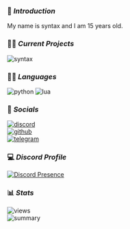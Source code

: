 ### 👋 _Introduction_
My name is syntax and I am 15 years old.


### 👷‍♂️ _Current Projects_
![syntax](https://img.shields.io/badge/syntax%20multi%20tool-FF00FF?style=for-the-badge&logo=wikiquote&logoColor=white)


### 👨‍💻 _Languages_
![python](https://img.shields.io/badge/Python-3776AB?style=for-the-badge&logo=python&logoColor=white)
![lua](https://img.shields.io/badge/Lua-2C2D72?style=for-the-badge&logo=lua&logoColor=white)


### 📲 _Socials_
[![discord](https://img.shields.io/badge/discord-.syntax__.-5865F2?style=for-the-badge&logo=discord&logoColor=white)](https://discord.com/users/845270168221646889)
<br>
[![github](https://img.shields.io/badge/github-syntax%2087-181717?style=for-the-badge&logo=github&logoColor=white)](https://github.com/syntax-87)
<br>
[![telegram](https://img.shields.io/badge/telegram-syntax__87-26A5E4?style=for-the-badge&logo=telegram&logoColor=white)](https://t.me/syntax_87)


### 💻 _Discord Profile_
[![Discord Presence](https://lanyard.cnrad.dev/api/845270168221646889?&borderRadius=20px&idleMessage=Probably%20sleeping)](https://discord.com/users/845270168221646889)


### 📊 _Stats_
![views](https://komarev.com/ghpvc/?username=syntax-87)
<br>
![summary](http://github-profile-summary-cards.vercel.app/api/cards/profile-details?username=syntax-87&theme=github_dark)
